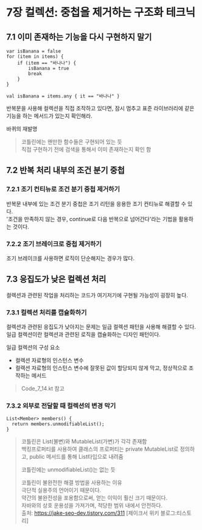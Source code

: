 # 7장 컬렉션: 중첩을 제거하는 구조화 테크닉

## 7.1 이미 존재하는 기능을 다시 구현하지 말기

```
var isBanana = false
for (item in items) {
    if (item == "바나나") {
        isBanana = true
        break
    }
}

val isBanana = items.any { it == "바나나" }
```

반복문을 사용해 컬렉션을 직접 조작하고 있다면, 잠시 멈추고 표준 라이브러리에 같은 기능을 하는 메서드가 있는지 확인해라.  

바퀴의 재발명

> 코틀린에는 왠만한 함수들은 구현되어 있는 듯  
> 직접 구현하기 전에 검색을 통해서 이미 존재하는지 확인 함  

## 7.2 반복 처리 내부의 조건 분기 중첩

### 7.2.1 조기 컨티뉴로 조건 분기 중첩 제거하기

반복문 내부에 있는 조건 분기 중첩은 조기 리턴을 응용한 조기 컨티뉴로 해결할 수 있다.  
'조건을 만족하지 않는 경우, continue로 다음 반복으로 넘어간다'라는 기법을 활용하는 것이다.

### 7.2.2 조기 브레이크로 중첩 제거하기

조기 브레이크를 사용하면 로직이 단순해지는 경우가 많다.


## 7.3 응집도가 낮은 컬렉션 처리

컬렉션과 관련된 작업을 처리하는 코드가 여기저기에 구현될 가능성이 굉장히 높다.  

### 7.3.1 컬렉션 처리를 캡슐화하기

컬렉션과 관련된 응집도가 낮아지는 문제는 일급 컬렉션 패턴을 사용해 해결할 수 있다.  
일급 컬렉션이란 컬렉션과 관련된 로직을 캡슐화하는 디자인 패턴이다.  

일급 컬렉션의 구성 요소
- 컬렉션 자료형의 인스턴스 변수
- 컬렉션 자료형의 인스턴스 변수에 잘못된 값이 할당되지 않게 막고, 정상적으로 조작하는 메서드

> Code_7_14.kt 참고

### 7.3.2 외부로 전달할 때 컬렉션의 변경 막기

```
List<Member> members() {
  return members.unmodifiableList();
}
```

> 코틀린은 List(불변)와 MutableList(가변)가 각각 존재함  
> 백킹프로퍼티를 사용하여 클래스의 프로퍼티는 private MutableList로 정의하고, public 메서드를 통해 List타입으로 내려줌  
>
> 코틀린에는 unmodifiableList()는 없는 듯  
>
> 코틀린이 불완전한 해결 방법을 사용하는 이유  
> 극단적 실용주의 언어이기 때문이다.  
> 약간의 불완전성을 포용함으로써, 얻는 이익이 훨신 크기 때문이다.  
> 자바와의 상호 운용성을 가져가며, 적당한 범위 내에서 안전하다.  
> 출처: https://jake-seo-dev.tistory.com/311 [제이크서 위키 블로그:티스토리]  

